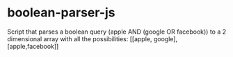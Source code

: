 # boolean-parser-js
Script that parses a boolean query (apple AND (google OR facebook)) to a 2 dimensional array with all the possibilities: [[apple, google],[apple,facebook]]
